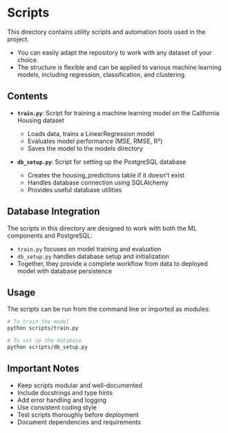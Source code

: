 # Scripts

This directory contains utility scripts and automation tools used in the project.

- You can easily adapt the repository to work with any dataset of your choice.
- The structure is flexible and can be applied to various machine learning models, including regression, classification, and clustering.

## Contents

- **`train.py`**: Script for training a machine learning model on the California Housing dataset
  - Loads data, trains a LinearRegression model
  - Evaluates model performance (MSE, RMSE, R²)
  - Saves the model to the models directory

- **`db_setup.py`**: Script for setting up the PostgreSQL database
  - Creates the housing_predictions table if it doesn't exist
  - Handles database connection using SQLAlchemy
  - Provides useful database utilities

## Database Integration

The scripts in this directory are designed to work with both the ML components and PostgreSQL:
- `train.py` focuses on model training and evaluation
- `db_setup.py` handles database setup and initialization
- Together, they provide a complete workflow from data to deployed model with database persistence

## Usage

The scripts can be run from the command line or imported as modules:

```bash
# To train the model
python scripts/train.py

# To set up the database
python scripts/db_setup.py
```

## Important Notes

- Keep scripts modular and well-documented
- Include docstrings and type hints
- Add error handling and logging
- Use consistent coding style
- Test scripts thoroughly before deployment
- Document dependencies and requirements 